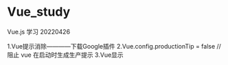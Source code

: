 # Vue_study
Vue.js 学习
20220426

1.Vue提示消除————下载Google插件
2.Vue.config.productionTip = false //阻止 vue 在启动时生成生产提示
3.Vue显示
